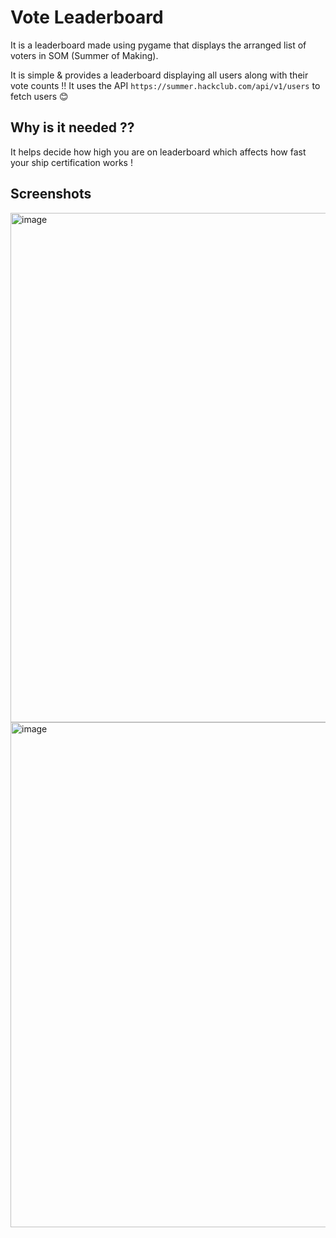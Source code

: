 # Vote Leaderboard
It is a leaderboard made using pygame that displays the arranged list of voters in SOM (Summer of Making).

It is simple & provides a leaderboard displaying all users along with their vote counts !!
It uses the API `https://summer.hackclub.com/api/v1/users` to fetch users 😊

## Why is it needed ??
It helps decide how high you are on leaderboard which affects how fast your ship certification works !

## Screenshots

<img width="1372" height="815" alt="image" src="https://github.com/user-attachments/assets/2c17ade1-f3cf-41d7-88fe-4fca1a671366" />


<img width="1376" height="808" alt="image" src="https://github.com/user-attachments/assets/b471ae90-8afb-4b15-b15c-ab034b855edc" />
